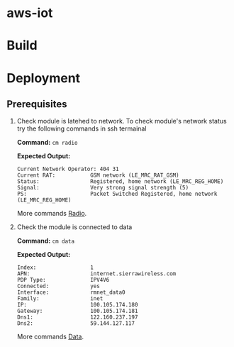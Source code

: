 # aws-iot

# Build

# Deployment
## Prerequisites
1. Check module is latehed to network.
   To check module's network status try the following commands in ssh termainal
  
   **Command:** `cm radio` 
  
   **Expected Output:**
   ```
   Current Network Operator: 404 31
   Current RAT:           GSM network (LE_MRC_RAT_GSM)
   Status:                Registered, home network (LE_MRC_REG_HOME)
   Signal:                Very strong signal strength (5)
   PS:                    Packet Switched Registered, home network (LE_MRC_REG_HOME)
   ```
   More commands [Radio](https://docs.legato.io/17_08/toolsTarget_cm.html#toolsTarget_cm_radio).
2. Check the module is connected to data

   **Command:** `cm data` 
  
   **Expected Output:**
    ```
    Index:                 1
    APN:                   internet.sierrawireless.com
    PDP Type:              IPV4V6
    Connected:             yes
    Interface:             rmnet_data0
    Family:                inet
    IP:                    100.105.174.180
    Gateway:               100.105.174.181
    Dns1:                  122.160.237.197
    Dns2:                  59.144.127.117
    ```
    More commands [Data](https://docs.legato.io/17_08/toolsTarget_cm.html#toolsTarget_cm_data).
